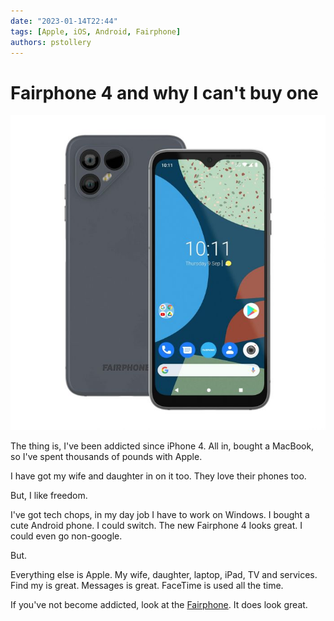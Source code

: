 ```yaml
---
date: "2023-01-14T22:44"
tags: [Apple, iOS, Android, Fairphone]
authors: pstollery
---
```

# Fairphone 4 and why I can't buy one


![Fairphone 4 front and back hero photograph.](https://raw.githubusercontent.com/PhilStollery/phils.weblog.lol/master/images/grey-m_3b_backandfront_flat_new_1.jpg)

The thing is, I've been addicted since iPhone 4. All in, bought a MacBook, so I've spent thousands of pounds with Apple. 

<!-- truncate -->

I have got my wife and daughter in on it too. They love their phones too.

But, I like freedom. 

I've got tech chops, in my day job I have to work on Windows. I bought a cute Android phone. I could switch. The new Fairphone 4 looks great. I could even go non-google. 

But. 

Everything else is Apple. My wife, daughter, laptop, iPad, TV and services. Find my is great. Messages is great. FaceTime is used all the time. 

If you've not become addicted, look at the [Fairphone](https://shop.fairphone.com/en/buy-fairphone-4#tech-specs). It does look great. 

